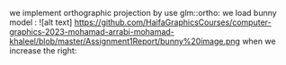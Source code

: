 we implement orthographic projection by use glm::ortho:
we load bunny model :  ![alt text] https://github.com/HaifaGraphicsCourses/computer-graphics-2023-mohamad-arrabi-mohamad-khaleel/blob/master/Assignment1Report/bunny%20image.png
when we increase the right: 
